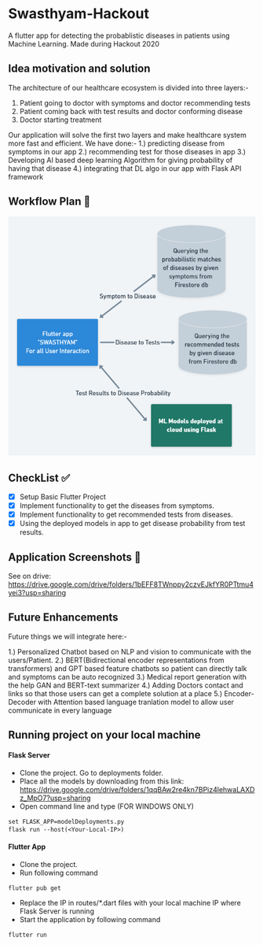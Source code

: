 # Swasthyam-Hackout
A flutter app for detecting the probablistic diseases in patients using Machine Learning. Made during Hackout 2020 

## Idea motivation and solution
The architecture of our healthcare ecosystem is divided into three layers:-
1. Patient going to doctor with symptoms and doctor recommending tests
2. Patient coming back with test results and doctor conforming disease
3. Doctor starting treatment

Our application will solve the first two layers and make healthcare system more fast and efficient.
We have done:-
1.) predicting disease from symptoms in our app
2.) recommending test for those diseases in app
3.) Developing AI based deep learning Algorithm for giving probability of having that disease
4.) integrating that DL algo in our app with Flask API framework

## Workflow Plan :beginner:

![Workflow Plan](/Swasthyam-Hackout.png)

## CheckList :white_check_mark:

- [x] Setup Basic Flutter Project
- [x] Implement functionality to get the diseases from symptoms.
- [x] Implement functionality to get recommended tests from diseases.
- [x] Using the deployed models in app to get disease probability from test results.

## Application Screenshots :iphone:

See on drive: https://drive.google.com/drive/folders/1bEFF8TWnppy2czvEJkfYR0PTtmu4yei3?usp=sharing

## Future Enhancements

Future things we will integrate here:-

1.) Personalized Chatbot based on NLP and vision to communicate with the users/Patient.
2.) BERT(Bidirectional encoder representations from transformers) and GPT based feature chatbots so patient can directly talk and symptoms can be auto recognized
3.) Medical report generation with the help GAN and BERT-text summarizer
4.) Adding Doctors contact and links so that those users can get a complete solution at a place
5.) Encoder-Decoder with Attention based language tranlation model to allow user communicate in every language

## Running project on your local machine

#### Flask Server
- Clone the project. Go to deployments folder.
- Place all the models by downloading from this link: https://drive.google.com/drive/folders/1qqBAw2re4kn7BPiz4lehwaLAXDz_MpO7?usp=sharing
- Open command line and type (FOR WINDOWS ONLY)
```
set FLASK_APP=modelDeployments.py
flask run --host(<Your-Local-IP>)
```
#### Flutter App
- Clone the project.
- Run following command
```
flutter pub get
```
- Replace the IP in routes/*.dart files with your local machine IP where Flask Server is running
- Start the application by following command
```
flutter run
```
